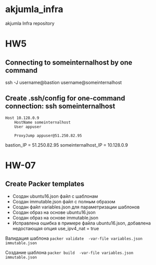 
# akjumla_infra
akjumla Infra repository

# HW5
## Connecting to someinternalhost by one command
ssh -J username@bastion username@someinternalhost

## Create .ssh/config for one-command connection: ssh someinternalhost
    Host 10.128.0.9
        HostName someinternalhost
        User appuser

        ProxyJump appuser@51.250.82.95

bastion_IP = 51.250.82.95
someinternalhost_IP = 10.128.0.9

# HW-07

## Create Packer templates

- Создан ubuntu16.json файл с шаблонам
- Создан immutable.json файл с полным образом
- Создан файл variables.json для параметризации шаблонов
- Создан образ на основе ubuntu16.json
- Создан образ на основе immutable.json
- Исправлена ошибка в примере файла ubuntu16.json, добавлена недостающая опция use_ipv4_nat = true

Валидация шаблона
`packer validate  -var-file variables.json immutable.json`

Создание шаблона
`packer build  -var-file variables.json immutable.json `
